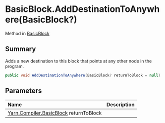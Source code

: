 # BasicBlock.AddDestinationToAnywhere(BasicBlock?)

Method in [BasicBlock](/docs/api/csharp/yarn.compiler.basicblock.md)

## Summary


Adds a new destination to this block that points at any other node
in the program.


```csharp
public void AddDestinationToAnywhere(BasicBlock? returnToBlock = null)
```

## Parameters

|Name|Description|
|:---|:---|
|[Yarn.Compiler.BasicBlock](/docs/api/csharp/yarn.compiler.basicblock.md) returnToBlock||

